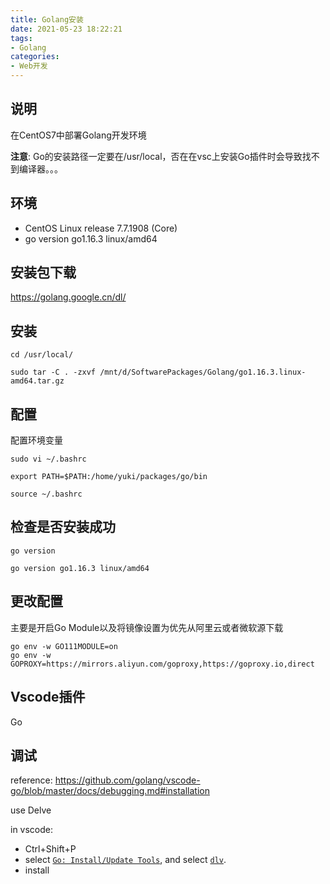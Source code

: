 ```yaml
---
title: Golang安装
date: 2021-05-23 18:22:21
tags: 
- Golang
categories:
- Web开发
---
```




## 说明

在CentOS7中部署Golang开发环境

**注意**: Go的安装路径一定要在/usr/local，否在在vsc上安装Go插件时会导致找不到编译器。。。

<!-- more -->

## 环境

* CentOS Linux release 7.7.1908 (Core)
* go version go1.16.3 linux/amd64



## 安装包下载

https://golang.google.cn/dl/



## 安装

```shell
cd /usr/local/

sudo tar -C . -zxvf /mnt/d/SoftwarePackages/Golang/go1.16.3.linux-amd64.tar.gz
```



## 配置

配置环境变量

```shell
sudo vi ~/.bashrc
```

```vi
export PATH=$PATH:/home/yuki/packages/go/bin
```

```shell
source ~/.bashrc
```



## 检查是否安装成功

```shell
go version
```

```shell
go version go1.16.3 linux/amd64
```



## 更改配置

主要是开启Go Module以及将镜像设置为优先从阿里云或者微软源下载

```shell
go env -w GO111MODULE=on
go env -w GOPROXY=https://mirrors.aliyun.com/goproxy,https://goproxy.io,direct
```





## Vscode插件

Go



## 调试

reference: https://github.com/golang/vscode-go/blob/master/docs/debugging.md#installation

use Delve



in vscode:

* Ctrl+Shift+P
* select [`Go: Install/Update Tools`](https://github.com/golang/vscode-go/blob/master/docs/settings.md#go-installupdate-tools), and select [`dlv`](https://github.com/golang/vscode-go/blob/master/docs/tools.md#dlv).
* install

